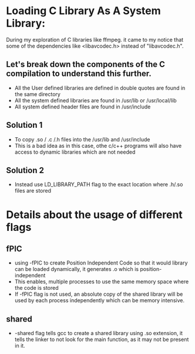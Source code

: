 # Loading C Library As A System Library:
During my exploration of C libraries like ffmpeg. it came to my notice that some of the dependencies like <libavcodec.h> instead of "libavcodec.h".
## Let's break down the components of the C compilation to understand this further.
- All the User defined libraries are defined in double quotes are found in the same directory
- All the system defined libraries are found in /usr/lib or /usr/local/lib
- All system defined header files are found in /usr/include

## Solution 1
- To copy .so / .c /.h files into the /usr/lib and /usr/include
- This is a bad idea as in this case, othe c/c++ programs will also have access to dynamic libraries which are not needed

## Solution 2
- Instead use LD_LIBRARY_PATH flag to the exact location where .h/.so files are stored

# Details about the usage of different flags

## fPIC
- using -fPIC to create Position Independent Code so that it would library can be loaded dynamically, it generates .o which is position-independent
- This enables, multiple processes to use the same memory space where the code is stored
- If -fPIC flag is not used, an absolute copy of the shared library will be used by each process independently which can be memory intensive.

## shared
- -shared flag tells gcc to create a shared library using .so extension, it tells the linker to not look for the main function, as it may not be present in it.
